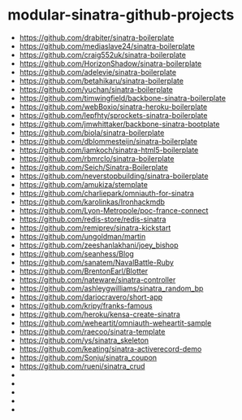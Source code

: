 # modular-sinatra-github-projects

* https://github.com/drabiter/sinatra-boilerplate
* https://github.com/mediaslave24/sinatra-boilerplate
* https://github.com/craig552uk/sinatra-boilerplate
* https://github.com/HorizonShadow/sinatra-boilerplate
* https://github.com/adelevie/sinatra-boilerplate
* https://github.com/betahikaru/sinatra-boilerplate
* https://github.com/yuchan/sinatra-boilerplate
* https://github.com/timwingfield/backbone-sinatra-boilerplate
* https://github.com/webBoxio/sinatra-heroku-boilerplate
* https://github.com/lepfhty/sprockets-sinatra-boilerplate
* https://github.com/jmwhittaker/backbone-sinatra-bootplate
* https://github.com/biola/sinatra-boilerplate
* https://github.com/dblommesteijn/sinatra-boilerplate
* https://github.com/iamkoch/sinatra-html5-boilerplate
* https://github.com/rbmrclo/sinatra-boilerplate
* https://github.com/Seich/Sinatra-Boilerplate
* https://github.com/neverstopbuilding/sinatra-boilerplate
* https://github.com/amukiza/stemplate
* https://github.com/charliepark/omniauth-for-sinatra
* https://github.com/karolinkas/Ironhackmdb
* https://github.com/Lyon-Metropole/poc-france-connect
* https://github.com/redis-store/redis-sinatra
* https://github.com/remiprev/sinatra-kickstart
* https://github.com/ungoldman/martin
* https://github.com/zeeshanlakhani/joey_bishop
* https://github.com/seanhess/Blog
* https://github.com/sanatem/NavalBattle-Ruby
* https://github.com/BrentonEarl/Blotter
* https://github.com/nateware/sinatra-controller
* https://github.com/ashleygwilliams/sinatra_random_bp
* https://github.com/dariocravero/short-app
* https://github.com/kripy/franks-famous
* https://github.com/heroku/kensa-create-sinatra
* https://github.com/weheartit/omniauth-weheartit-sample
* https://github.com/raecoo/sinatra-template
* https://github.com/ys/sinatra_skeleton
* https://github.com/keating/sinatra-activerecord-demo
* https://github.com/Sonju/sinatra_coupon
* https://github.com/rueni/sinatra_crud
*
*
*
*
*

